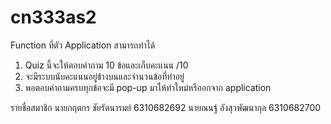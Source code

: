 # cn333as2

Function ที่ตัว Application สามารถทำได้

1. Quiz นี้จะให้ตอบคำถาม 10 ข้อและเก็บคะแนน /10
2. จะมีระบบนับคะแนนอยู่ข้างบนและจำนวนข้อที่ทำอยู่
3. พอตอบคำถามครบทุกข้อจะมี pop-up มาให้ทำใหม่หรืออกจาก application

รายชื่อสมาชิก
นายกฤตกร ชัยรัตนารมย์ 6310682692
นายณนฐ์ อังสุวพัฒนากุล 6310682700
